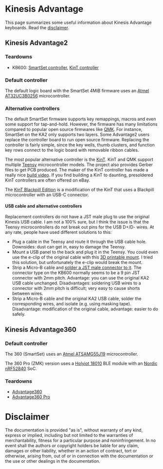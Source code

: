 # Kinesis Advantage

This page summarizes some useful information about Kinesis Advantage keyboards.
Read the [disclaimer](#disclaimer).

## Kinesis Advantage2

### Teardowns

* KB600: [SmartSet controller](images/ka2-smartset.jpeg),
  [KinT controller](images/ka2-kint.jpeg)

### Default controller

The default logic board with the SmartSet 4MiB firmware uses an [Atmel
AT32UC3B0256](https://www.microchip.com/en-us/product/AT32UC3B0256)
microcontroller.

### Alternative controllers

The default SmartSet firmware supports key remappings, macros and even some
support for tap-and-hold. However, the firmware has many limitations compared to
popular open source firmwares like [QMK](https://qmk.fm). For instance, SmartSet
on the KA2 only supports two layers. Some Advantage2 users replace the
controller board to run open source firmware. Replacing the controller is fairly
simple, since the key wells, thumb clusters, and function key rows connect to
the logic board with removable ribbon cables.

The most popular alternative controller is the
[KinT](https://github.com/kinx-project/kint). KinT and QMK support multiple
[Teensy](https://www.pjrc.com/teensy/) microcontroller models. The project also
provides Gerber files to get PCB produced. The maker of the KinT controller has
made a really nice [build video](https://www.youtube.com/watch?v=I0kwQbnhlfk).
If you find building a KinT to daunting, presoldered KinT controllers are often
offered on eBay.

The [KinT Blackpill Edition](https://github.com/dcpedit/kint) is a modification
of the KinT that uses a Blackpill microcontroller with an USB-C connector.

#### USB cable and alternative controllers

Replacement controllers do not have a JST male plug to use the original Kinesis
USB cable. I am not a 100% sure, but I think the issue is that the Teensy
microcontrollers do not break out pins for the USB D+/D- wires. At any rate,
people have used different solutions to this:

* Plug a cable in the Teensy and route it through the USB cable hole. Downsides:
  dust can get in, easy to damage the Teensy.
* Mount a USB panel to the back and plug it in the Teensy. You could even use
  the e-clip of the original cable with this [3D printable
  mount](https://github.com/dcpedit/kinesismod/blob/master/model/kinesis_ush_mount.STL).
  I tried this solution, but unfortunately the e-clip would break the mount.
* Strip a Micro-B cable and [solder a JST male connector to
  it](https://github.com/kinx-project/kint/issues/9#issuecomment-774753427).
  The connector type on the KB600 normally seems to be a 9 pin JST connector
  with 2mm pitch. Advantage: you can use the original KA2 USB cable unchanged.
  Disadvantages: soldering USB wires to a connector with 2mm pitch is difficult;
  very easy to cause shorts between wires.
* Strip a Micro-B cable and the original KA2 USB cable, solder the corresponding
  wires, and isolate (e.g. using masking tape). Disadvantage: modification of
  the original cable, advantage: easier to do safely.

## Kinesis Advantage360

### Default controller

The 360 (SmartSet) uses an [Atmel ATSAMG55J19](https://www.microchip.com/en-us/product/atsamg55) microcontroller.

The 360 Pro (ZMK) version uses a [Holyiot
18010](http://www.holyiot.com/eacp_view.asp?id=278) BLE module with an [Nordic
nRF52840](https://www.nordicsemi.com/products/nrf52840) SoC.

### Teardowns

* [Advantage360](https://photos.google.com/share/AF1QipMO6eK1UNlVNwmLKXALq_Ccbw8jr64TqkqfPVOZEwltHfH8h0rPek8T4rtmxYENIg?pli=1&key=X3g0SDYyOGt6SW14ck1LN1pCeDg3ZlpYOUVQMHNn)
* [Advantage360 Pro](https://imgur.com/a/GZF2vBq)

# Disclaimer

The documentation is provided "as is", without warranty of any kind, express or
implied, including but not limited to the warranties of merchantability, fitness
for a particular purpose and noninfringement. In no event shall the authors or
copyright holders be liable for any claim, damages or other liability, whether
in an action of contract, tort or otherwise, arising from, out of or in
connection with the documentation or the use or other dealings in the
documentation.

